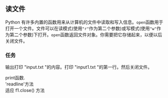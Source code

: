## 读文件

Python 有许多内置的函数用来从计算机的文件中读取和写入信息。`open`函数用于打开一个文件。文件可以在读模式(使用`"r"`作为第二个参数)或写模式(使用`"w"`作为第二个参数)下打开。`open`函数返回文件对象。你需要把它存储起来，以便以后关闭文件。 

### 任务
  
输出打印 "input.txt "的内容。打印 "input1.txt "的第一行。然后关闭文件。 

<div class='hint'>
print函数.
</div>
<div class='hint'>
'readline'方法
</div>
<div class='hint'>
适应 f1.close() 方法
</div>
